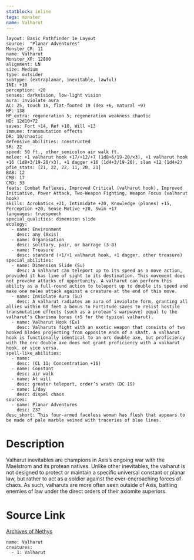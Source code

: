 ```yaml
---
statblock: inline
tags: monster
name: Valharut
---
```

```statblock
layout: Basic Pathfinder 1e Layout
source:  "Planar Adventures"
Monster_CR: 11
name: Valharut
Monster_XP: 12800
alignment: LN
size: Medium
type: outsider
subtype: (extraplanar, inevitable, lawful)
INI: +10
perception: +20
senses: darkvision, low-light vision
aura: inviolate aura
AC: 25, touch 16, flat-footed 19 (dex +6, natural +9)
HP: 138
HP_extra: regeneration 5; regeneration weakness chaotic
HD: 12d10+72
saves: Fort +14, Ref +10, Will +13
immune: transmutation effects
DR: 10/chaotic
defensive_abilities: constructed
SR: 22
speed: 50 ft., other_semicolon air walk ft.
melee: +1 valharut hook +17/+12/+7 (1d8+6/19-20/×3), +1 valharut hook +16 (1d8+3/19-20/×3), +1 dagger +16 (1d4+3/19-20), slam +12 (1d4+2)
pf1e_stats: [21, 22, 22, 11, 20, 21]
BAB: 12
CMB: 17
CMD: 33
feats: Combat Reflexes, Improved Critical (valharut hook), Improved Initiative, Power Attack, Two-Weapon Fighting, Weapon Focus (valharut hook)
skills: Acrobatics +21, Intimidate +20, Knowledge (planes) +15, Perception +20, Sense Motive +20, Swim +17
languages: truespeech
special_qualities: dimension slide
ecology:
  - name: Environment
    desc: any (Axis)
  - name: Organisation
    desc: solitary, pair, or barrage (3-8)
  - name: Treasure
    desc: standard (+1/+1 valharut hook, +1 dagger, other treasure)
special_abilities:
  - name: Dimension Slide (Su)
    desc: A valharut can teleport up to its speed as a move action, provided it has line of sight to its destination. This movement does not provoke attacks of opportunity. A valharut can perform this ability as a full-round action to teleport up to double its speed and make one melee attack against a creature at the end of this move.
  - name: Inviolate Aura (Su)
    desc: A valharut radiates an aura of inviolate form, granting all allies within 60 feet a bonus to Fortitude saves to resist hostile transmutation effects (such as a protean’s warpwave) equal to the valharut’s Charisma bonus (+5 for the typical valharut).
  - name: Valharut Hook (Ex)
    desc: Valharuts fight with an exotic weapon that consists of two hooked blades projecting from opposite ends of a shaft. A valharut hook is functionally identical to an orc double axe, but proficiency with the orc double axe does not grant proficiency with a valharut hook, or vice versa.
spell-like_abilities:
  - name:
    desc: (CL 11; Concentration +16)
  - name: Constant
    desc: air walk
  - name: At will
    desc: greater teleport, order’s wrath (DC 19)
  - name: 1/day
    desc: dispel chaos
sources:
  - name: Planar Adventures
    desc: 237
desc_short: This four-armed faceless woman has flesh that appears to be made of pale marble veined with traceries of blue lines.
```
# Description
Valharut inevitables are champions in Axis’s ongoing war with the Maelstrom and its protean natives. Unlike other inevitables, the valharut is not designed to protect or maintain a specific universal constant or planar law, but rather to act as a soldier against the ever-encroaching forces of chaos. As such, valharuts are more often seen outside of Axis, battling enemies of law under the direct orders of their axiomite superiors.
# Source Link
[Archives of Nethys](https://aonprd.com/MonsterDisplay.aspx?ItemName=Valharut)
```encounter-table
name: Valharut
creatures:
  - 1: Valharut
```

